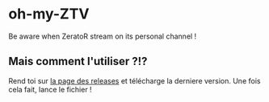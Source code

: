 oh-my-ZTV
=========

Be aware when ZeratoR stream on its personal channel !

Mais comment l'utiliser ?!?
---------------------------

Rend toi sur [la page des releases](https://github.com/Kerosene2000/oh-my-ZTV/releases) et télécharge la derniere version.
Une fois cela fait, lance le fichier !
